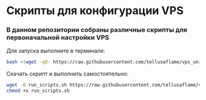 # Скрипты для конфигурации VPS
### В данном репозитории собраны различные скрипты для первоначальной настройки VPS

Для запуска выполните в терминале:

```bash
bash <(wget -qO- https://raw.githubusercontent.com/tellusaflame/vps_unix_scripts/main/run_scripts.sh)`
```

Скачать скрипт и выполнить самостоятельно:
```bash
wget -O run_scripts.sh https://raw.githubusercontent.com/tellusaflame/vps_unix_scripts/main/run_scripts.sh
chmod +x run_scripts.sh
```